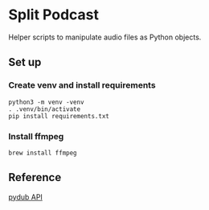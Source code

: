 # Split Podcast

Helper scripts to manipulate audio files as Python objects. 


## Set up

### Create venv and install requirements
    python3 -m venv -venv
    . .venv/bin/activate
    pip install requirements.txt

### Install ffmpeg

    brew install ffmpeg 


## Reference

[pydub API](https://github.com/jiaaro/pydub/blob/master/API.markdown)
